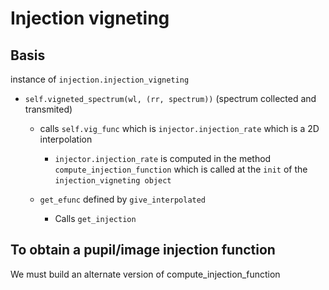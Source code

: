 

# Injection vigneting

## Basis

instance of `injection.injection_vigneting`

* `self.vigneted_spectrum(wl, (rr, spectrum))` (spectrum collected and transmited)

	- calls `self.vig_func` which is `injector.injection_rate` which is a 2D interpolation

		+ `injector.injection_rate` is computed in the method `compute_injection_function` which is called at the `init` of the `injection_vigneting object`

	- `get_efunc` defined by `give_interpolated` 

		+ Calls `get_injection` 

## To obtain a pupil/image injection function

We must build an alternate version of compute_injection_function

